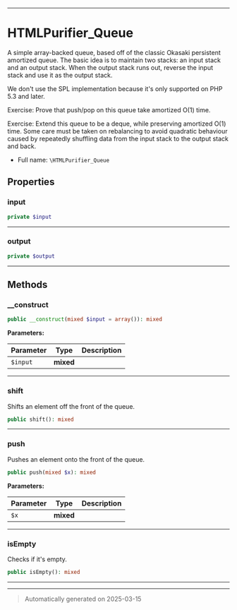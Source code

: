 ***

# HTMLPurifier_Queue

A simple array-backed queue, based off of the classic Okasaki
persistent amortized queue.  The basic idea is to maintain two
stacks: an input stack and an output stack.  When the output
stack runs out, reverse the input stack and use it as the output
stack.

We don't use the SPL implementation because it's only supported
on PHP 5.3 and later.

Exercise: Prove that push/pop on this queue take amortized O(1) time.

Exercise: Extend this queue to be a deque, while preserving amortized
O(1) time.  Some care must be taken on rebalancing to avoid quadratic
behaviour caused by repeatedly shuffling data from the input stack
to the output stack and back.

* Full name: `\HTMLPurifier_Queue`



## Properties


### input



```php
private $input
```






***

### output



```php
private $output
```






***

## Methods


### __construct



```php
public __construct(mixed $input = array()): mixed
```








**Parameters:**

| Parameter | Type | Description |
|-----------|------|-------------|
| `$input` | **mixed** |  |





***

### shift

Shifts an element off the front of the queue.

```php
public shift(): mixed
```












***

### push

Pushes an element onto the front of the queue.

```php
public push(mixed $x): mixed
```








**Parameters:**

| Parameter | Type | Description |
|-----------|------|-------------|
| `$x` | **mixed** |  |





***

### isEmpty

Checks if it's empty.

```php
public isEmpty(): mixed
```












***


***
> Automatically generated on 2025-03-15
